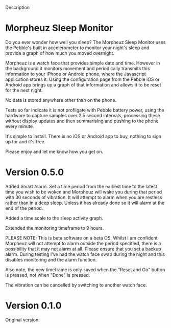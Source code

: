 Description

Morpheuz Sleep Monitor
====================

Do you ever wonder how well you sleep? The Morpheuz Sleep Monitor uses the Pebble's built in accelerometer to monitor your night's sleep and provide a graph of how much you moved overnight.

Morpheuz is a watch face that provides simple date and time. However in the background it monitors movement and periodically transmits this information to your iPhone or Android phone, where the Javascript application stores it. Using the configuration page from the Pebble iOS or Android app brings up a graph of that information and allows it to be reset for the next night.

No data is stored anywhere other than on the phone.

Tests so far indicate it is not profligate with Pebble battery power, using the hardware to capture samples over 2.5 second intervals, processing these without display updates and then summarising and pushing to the phone every minute.

It's simple to install. There is no iOS or Android app to buy, nothing to sign up for and it's free.

Please enjoy and let me know how you get on.

Version 0.5.0
=============
Added Smart Alarm. Set a time period from the earliest time to the latest time you wish to be woken and Morpheuz will wake you during that period with 30 seconds of vibration. It will attempt to alarm when you are restless rather than in a deep sleep. Unless it has already done so it will alarm at the end of the period.

Added a time scale to the sleep activity graph.

Extended the monitoring timeframe to 9 hours.

PLEASE NOTE: This is beta software on a beta OS. Whilst I am confident Morpheuz will not attempt to alarm outside the period specified, there is a possibility that it may not alarm at all. Please ensure that you set a backup alarm. During testing I've had the watch face swap during the night and this disables monitoring and the alarm function.

Also note, the new timeframe is only saved when the "Reset and Go" button is pressed, not when "Done" is pressed.

The vibration can be cancelled by switching to another watch face.

Version 0.1.0
=============
Original version.


